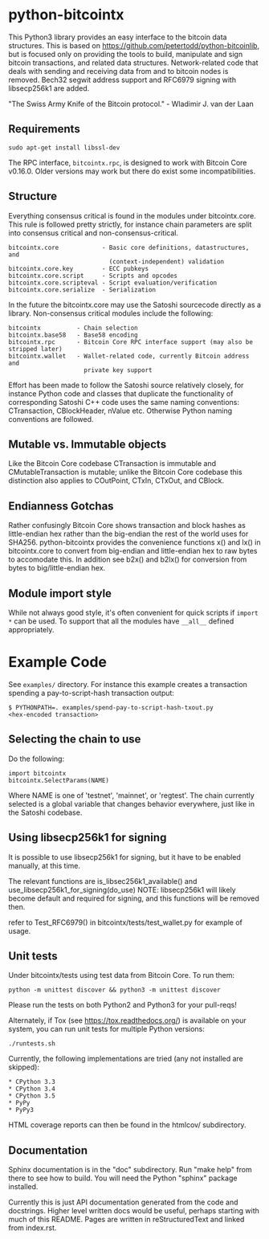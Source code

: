 # python-bitcointx

This Python3 library provides an easy interface to the bitcoin data
structures. This is based on https://github.com/petertodd/python-bitcoinlib,
but is focused only on providing the tools to build, manipulate and sign
bitcoin transactions, and related data structures. Network-related code
that deals with sending and receiving data from and to bitcoin nodes is removed.
Bech32 segwit address support and RFC6979 signing with libsecp256k1 are added.

"The Swiss Army Knife of the Bitcoin protocol." - Wladimir J. van der Laan


## Requirements

    sudo apt-get install libssl-dev

The RPC interface, `bitcointx.rpc`, is designed to work with Bitcoin Core v0.16.0.
Older versions may work but there do exist some incompatibilities.


## Structure

Everything consensus critical is found in the modules under bitcointx.core. This
rule is followed pretty strictly, for instance chain parameters are split into
consensus critical and non-consensus-critical.

    bitcointx.core            - Basic core definitions, datastructures, and
                                (context-independent) validation
    bitcointx.core.key        - ECC pubkeys
    bitcointx.core.script     - Scripts and opcodes
    bitcointx.core.scripteval - Script evaluation/verification
    bitcointx.core.serialize  - Serialization

In the future the bitcointx.core may use the Satoshi sourcecode directly as a
library. Non-consensus critical modules include the following:

    bitcointx          - Chain selection
    bitcointx.base58   - Base58 encoding
    bitcointx.rpc      - Bitcoin Core RPC interface support (may also be stripped later)
    bitcointx.wallet   - Wallet-related code, currently Bitcoin address and
                         private key support

Effort has been made to follow the Satoshi source relatively closely, for
instance Python code and classes that duplicate the functionality of
corresponding Satoshi C++ code uses the same naming conventions: CTransaction,
CBlockHeader, nValue etc. Otherwise Python naming conventions are followed.


## Mutable vs. Immutable objects

Like the Bitcoin Core codebase CTransaction is immutable and
CMutableTransaction is mutable; unlike the Bitcoin Core codebase this
distinction also applies to COutPoint, CTxIn, CTxOut, and CBlock.


## Endianness Gotchas

Rather confusingly Bitcoin Core shows transaction and block hashes as
little-endian hex rather than the big-endian the rest of the world uses for
SHA256. python-bitcointx provides the convenience functions x() and lx() in
bitcointx.core to convert from big-endian and little-endian hex to raw bytes to
accomodate this. In addition see b2x() and b2lx() for conversion from bytes to
big/little-endian hex.


## Module import style

While not always good style, it's often convenient for quick scripts if
`import *` can be used. To support that all the modules have `__all__` defined
appropriately.


# Example Code

See `examples/` directory. For instance this example creates a transaction
spending a pay-to-script-hash transaction output:

    $ PYTHONPATH=. examples/spend-pay-to-script-hash-txout.py
    <hex-encoded transaction>


## Selecting the chain to use

Do the following:

    import bitcointx
    bitcointx.SelectParams(NAME)

Where NAME is one of 'testnet', 'mainnet', or 'regtest'. The chain currently
selected is a global variable that changes behavior everywhere, just like in
the Satoshi codebase.

## Using libsecp256k1 for signing

It is possible to use libsecp256k1 for signing, but it have to be enabled manually, at this time.

The relevant functions are is_libsec256k1_available() and use_libsecp256k1_for_signing(do_use)
NOTE: libsecp256k1 will likely become default and required for signing,
      and this functions will be removed then.

refer to Test_RFC6979() in bitcointx/tests/test_wallet.py for example of usage.


## Unit tests

Under bitcointx/tests using test data from Bitcoin Core. To run them:

    python -m unittest discover && python3 -m unittest discover

Please run the tests on both Python2 and Python3 for your pull-reqs!

Alternately, if Tox (see https://tox.readthedocs.org/) is available on your
system, you can run unit tests for multiple Python versions:

    ./runtests.sh

Currently, the following implementations are tried (any not installed are
skipped):

    * CPython 3.3
    * CPython 3.4
    * CPython 3.5
    * PyPy
    * PyPy3

HTML coverage reports can then be found in the htmlcov/ subdirectory.

## Documentation

Sphinx documentation is in the "doc" subdirectory. Run "make help" from there
to see how to build. You will need the Python "sphinx" package installed.

Currently this is just API documentation generated from the code and
docstrings. Higher level written docs would be useful, perhaps starting with
much of this README. Pages are written in reStructuredText and linked from
index.rst.
